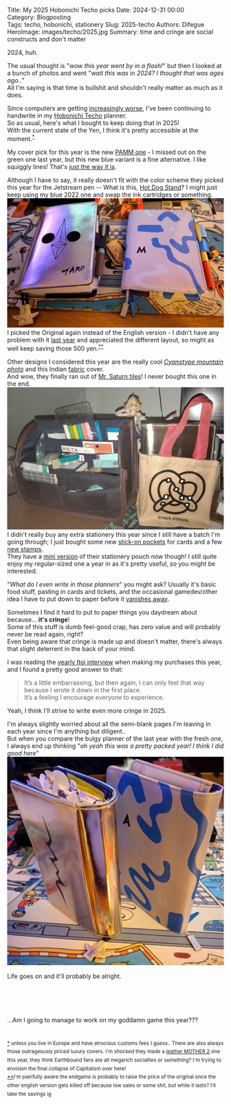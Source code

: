 Title: My 2025 Hobonichi Techo picks
Date: 2024-12-31 00:00  
Category: Blogposting  
Tags: techo, hobonichi, stationery
Slug: 2025-techo
Authors: Difegue  
HeroImage: images/techo/2025.jpg 
Summary: time and cringe are social constructs and don't matter 

2024, huh.  
  
The usual thought is "_wow this year went by in a flash!_" but then I looked at a bunch of photos and went "_wait this was in 2024? I thought that was ages ago.._"  
All I'm saying is that time is bullshit and shouldn't really matter as much as it does.  

Since computers are getting [increasingly worse](./dialogueforest-msstore.html), I've been continuing to handwrite in my [Hobonichi Techo](https://www.1101.com/store/techo/en/) planner.  
So as usual, here's what I bought to keep doing that in 2025!  
With the current state of the Yen, I think it's pretty accessible at the moment.<sup id="ref-1">[*](#note-1)</sup>  


My cover pick for this year is the new [PAMM one](https://www.1101.com/store/techo/en/2025/pc/detail_cover/oc25_pamm/) - I missed out on the green one last year, but this new blue variant is a fine alternative. I like squiggly lines! That's [just the way it is](./stylophone-27.html).  

Although I have to say, it really doesn't fit with the color scheme they picked this year for the Jetstream pen -- What is this, [Hot Dog Stand](https://blog.codinghorror.com/a-tribute-to-the-windows-31-hot-dog-stand-color-scheme/)? I might just keep using my blue 2022 one and swap the ink cartridges or something.     
![2024 v 2025 techos](images/techo/2025.jpg)  
I picked the Original again instead of the English version - I didn't have any problem with it [last year](./053-2024-techo.html) and appreciated the different layout, so might as well keep saving those 500 yen.<sup id="ref-2">[**](#note-2)</sup>  

Other designs I considered this year are the really cool _[Cyanotype mountain photo](https://www.1101.com/store/techo/en/2025/pc/detail_cover/oc25_ishikawa/)_ and this Indian [fabric](https://www.1101.com/store/techo/en/2025/pc/detail_cover/oc25_phoolon/) cover.  
And wow, they finally ran out of [Mr. Saturn tiles](https://www.1101.com/store/techo/en/2025/pc/detail_cover/oc20_mothertile/)! I never bought this one in the end.  
![Stappo stationery pouch and pretzel-powered bag of holding](images/techo/stappo.jpg)  
I didn't really buy any extra stationery this year since I still have a batch I'm going through; I just bought some new [stick-on pockets](https://www.1101.com/store/techo/en/2025/pc/detail_toolstoys/tt_pocket/?recommend) for cards and a few [new stamps](https://www.1101.com/store/techo/en/2025/pc/detail_toolstoys/tt_stampset/).  
They have a [mini version](https://www.1101.com/store/techo/en/2025/pc/detail_toolstoys/tt_stappom_camib) of their stationery pouch now though! I still quite enjoy my regular-sized one a year in as it's pretty useful, so you might be interested.  

"_What do I even write in those planners_" you might ask? Usually it's basic food stuff, pasting in cards and tickets, and the occasional gamedev/other idea I have to put down to paper before it [vanishes away](https://artreview.com/daydreaming-is-so-important-to-me-how-david-lynch-fishes-for-ideas/).  

Sometimes I find it hard to put to paper things you daydream about because... **it's cringe**!  
Some of this stuff is dumb feel-good crap, has zero value and will probably never be read again, right?  
Even being aware that cringe is made up and doesn't matter, there's always that slight deterrent in the back of your mind.  

I was reading the [yearly Itoi interview](https://www.1101.com/store/techo/en/magazine/contents/y25_itoi/mnpkrp9nr.html) when making my purchases this year, and I found a pretty good answer to that:  
> It’s a little embarrassing, but then again, I can only feel that way because I wrote it down in the first place.  
It’s a feeling I encourage everyone to experience.  

Yeah, I think I'll strive to write even more cringe in 2025.  

I'm always slightly worried about all the semi-blank pages I'm leaving in each year since I'm anything but diligent..  
But when you compare the bulgy planner of the last year with the fresh one, I always end up thinking "_oh yeah this was a pretty packed year! I think I did good here_"  
![thick boy on the left](images/techo/2025-2.jpg)  

Life goes on and it'll probably be alright.  
<br/>
<br/>
<br/>
<br/>
<br/>
...Am I going to manage to work on my goddamn game this year???  

#

<sup id="note-1">[\*](#ref-1) unless you live in Europe and have atrocious customs fees I guess.. There are also always those outrageously priced luxury covers. I'm shocked they made a [leather MOTHER 2](https://www.1101.com/store/techo/en/2025/pc/detail_cover/oc25_mothernbike/) one this year, they think Earthbound fans are all megarich socialites or something? I'm trying to envision the final collapse of Capitalism over here!</sup>  
<sup id="note-2">[\*\*](#ref-2)I'm painfully aware the endgame is probably to raise the price of the original once the other english version gets killed off because low sales or some shit, but while it lasts? I'll take the savings ig</sup>  
